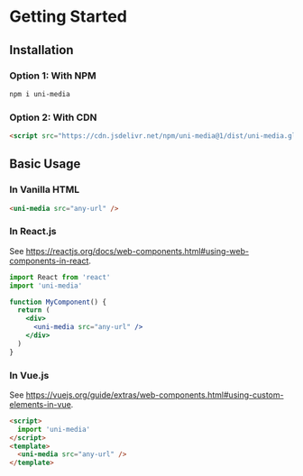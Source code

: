 # Getting Started

## Installation

### Option 1: With NPM

```bash
npm i uni-media
```

### Option 2: With CDN

```html
<script src="https://cdn.jsdelivr.net/npm/uni-media@1/dist/uni-media.global.js"></script>
```

## Basic Usage

### In Vanilla HTML

```html
<uni-media src="any-url" />
```

### In React.js

See <https://reactjs.org/docs/web-components.html#using-web-components-in-react>.

```jsx
import React from 'react'
import 'uni-media'

function MyComponent() {
  return (
    <div>
      <uni-media src="any-url" />
    </div>
  )
}
```

### In Vue.js

See <https://vuejs.org/guide/extras/web-components.html#using-custom-elements-in-vue>.

```html
<script>
  import 'uni-media'
</script>
<template>
  <uni-media src="any-url" />
</template>
```

